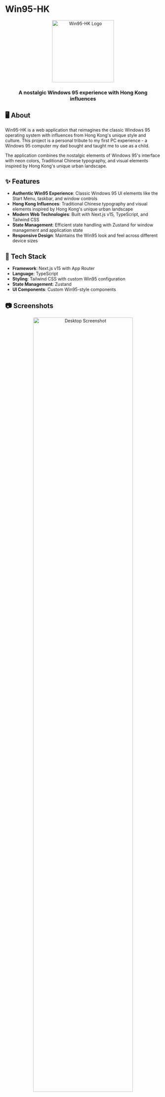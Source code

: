 # Win95-HK

<div align="center">
  <img src="public/win95-hk-logo.png" alt="Win95-HK Logo" width="200" height="200" />
  <h3>A nostalgic Windows 95 experience with Hong Kong influences</h3>
</div>

## 🖥️ About

Win95-HK is a web application that reimagines the classic Windows 95 operating system with influences from Hong Kong's unique style and culture. This project is a personal tribute to my first PC experience - a Windows 95 computer my dad bought and taught me to use as a child.

The application combines the nostalgic elements of Windows 95's interface with neon colors, Traditional Chinese typography, and visual elements inspired by Hong Kong's unique urban landscape.

## ✨ Features

- **Authentic Win95 Experience**: Classic Windows 95 UI elements like the Start Menu, taskbar, and window controls
- **Hong Kong Influences**: Traditional Chinese typography and visual elements inspired by Hong Kong's unique urban landscape
- **Modern Web Technologies**: Built with Next.js v15, TypeScript, and Tailwind CSS
- **State Management**: Efficient state handling with Zustand for window management and application state
- **Responsive Design**: Maintains the Win95 look and feel across different device sizes

## 🚀 Tech Stack

- **Framework**: Next.js v15 with App Router
- **Language**: TypeScript
- **Styling**: Tailwind CSS with custom Win95 configuration
- **State Management**: Zustand
- **UI Components**: Custom Win95-style components

## 📷 Screenshots

<div align="center">
  <img src="public/screenshot-desktop.png" alt="Desktop Screenshot" width="80%" />
</div>

## 🔧 Getting Started

### Prerequisites

- Node.js 18.x or higher
- pnpm

### Installation

1. Clone the repository

   ```bash
   git clone https://github.com/kelvin6365/Win95-HK.git
   cd Win95-HK
   ```

2. Install dependencies

   ```bash
   pnpm install
   ```

3. Run the development server

   ```bash
   pnpm dev
   ```

4. Open [http://localhost:3000](http://localhost:3000) in your browser

## 📁 Project Structure

```
Win95-HK/
├── app/                # Next.js App Router directory
├── components/         # Shared components
│   └── ui/             # General UI components & Windows 95 style components
├── lib/                # Utility functions and helpers
│   ├── utils/          # Utils
│   └── store           # Zustand
└── public/             # Static assets
```

## 🎮 Usage

- Click the Start button to open the Start Menu
- Drag windows by their title bars to move them
- Resize windows by dragging their borders
- Explore various applications in the Windows 95 environment

## 🤝 Contributing

Contributions are welcome! Feel free to open issues or submit pull requests.

1. Fork the repository
2. Create your feature branch (`git checkout -b feature/amazing-feature`)
3. Commit your changes (`git commit -m 'Add some amazing feature'`)
4. Push to the branch (`git push origin feature/amazing-feature`)
5. Open a Pull Request

## 📝 License

This project is licensed under the MIT License - see the [LICENSE](LICENSE) file for details.

## 🙏 Acknowledgements

- Inspired by the classic Windows 95 operating system
- Hong Kong's cyberpunk aesthetic and urban landscape
- All contributors and supporters of this project

---

<div align="center">
  Made with ❤️ and nostalgia by <a href="https://github.com/kelvin6365">Kelvin</a>
</div>
